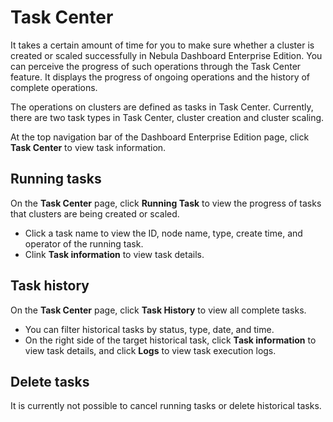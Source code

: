 # Task Center

It takes a certain amount of time for you to make sure whether a cluster is created or scaled successfully in Nebula Dashboard Enterprise Edition. You can perceive the progress of such operations through the Task Center feature. It displays the progress of ongoing operations and the history of complete operations.

The operations on clusters are defined as tasks in Task Center. Currently, there are two task types in Task Center, cluster creation and cluster scaling.

At the top navigation bar of the Dashboard Enterprise Edition page, click **Task Center** to view task information.

## Running tasks

On the **Task Center** page, click **Running Task** to view the progress of tasks that clusters are being created or scaled.

- Click a task name to view the ID, node name, type, create time, and operator of the running task. 
- Clink **Task information** to view task details.

## Task history

On the **Task Center** page, click **Task History** to view all complete tasks.

- You can filter historical tasks by status, type, date, and time.
- On the right side of the target historical task, click **Task information** to view task details, and click **Logs** to view task execution logs.

## Delete tasks

It is currently not possible to cancel running tasks or delete historical tasks.
